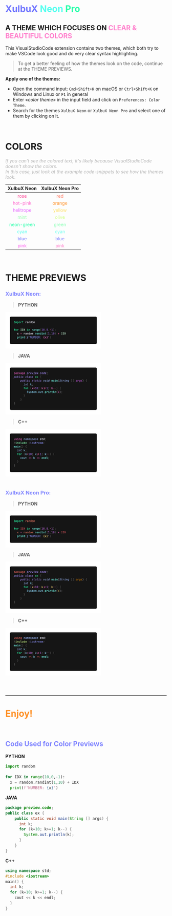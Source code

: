 <style>
.faded { color:#80808090 }

.red { color:#FF806A }
.orange { color:#FF9025 }
.yellow { color:#FFDE65 }
.olive { color:#D2FF8A }
.green { color:#8AFFB5 }
.cyan { color:#77FFEF }
.blue { color:#8085FF }
.pink { color:#FF80CC }

.rose { color:#FF4D9A }
.hot-pink { color:#FF65CC }
.helitrope { color:#E565FF }
.mint { color:#9AFFB0 }
.neon-green { color:#2BFFAB }
.cyan-- { color:#55FFEF }
.blue-- { color:#7075FF }
.pink-- { color:#FC61EF }
</style>

# <b class='blue--'>XulbuX</b> <span class='cyan--'>Neon</span> <span class='neon-green'>Pro</span>

## A THEME WHICH FOCUSES ON <span class='pink'>CLEAR & BEAUTIFUL COLORS</span>

This VisualStudioCode extension contains two themes, which both try to make VSCode look good and do very clear syntax highlighting.

> To get a better feeling of how the themes look on the code, continue at the THEME PREVIEWS.

**Apply one of the themes:**

* Open the command input: `Cmd+Shift+K` on macOS or `Ctrl+Shift+K` on Windows and Linux or `F1` in general
* Enter «*color theme*» in the input field and click on `Preferences: Color Theme`.
* Search for the themes `XulbuX Neon` or `XulbuX Neon Pro` and select one of them by clicking on it.

<br>

# COLORS

*<span class='faded'>If you can't see the colored text, it's likely because VisualStudioCode doesn't show the colors.</span>*<br>
*<span class='faded'>In this case, just look at the example code-snippets to see how the themes look.</span>*

|                XulbuX Neon                 |          XulbuX Neon Pro           |
|                   :--:                     |               :--:                 |
|       <span class='rose'>rose</span>       |    <span class='red'>red</span>    |
|   <span class='hot-pink'>hot-pink</span>   | <span class='orange'>orange</span> |
|  <span class='helitrope'>helitrope</span>  | <span class='yellow'>yellow</span> |
|       <span class='mint'>mint</span>       |  <span class='olive'>olive</span>  |
| <span class='neon-green'>neon-green</span> |  <span class='green'>green</span>  |
|      <span class='cyan--'>cyan</span>      |   <span class='cyan'>cyan</span>   |
|      <span class='blue--'>blue</span>      |   <span class='blue'>blue</span>   |
|      <span class='pink--'>pink</span>      |   <span class='pink'>pink</span>   |

<br>

# THEME PREVIEWS

### <b class='blue'>XulbuX Neon:</b>

> **PYTHON**

<img src="preview/img/python_neon.png" alt="Python Code Preview" width="300" height="auto" align="center"></img><br>

> **JAVA**

<img src="preview/img/java_neon.png" alt="Java Code Preview" width="300" height="auto" align="center"></img><br>

> **C++**

<img src="preview/img/cpp_neon.png" alt="C++ Code Preview" width="300" height="auto" align="center"></img><br><br>



### <b class='blue'>XulbuX Neon Pro:</b>

> **PYTHON**

<img src="preview/img/python_neon-pro.png" alt="Python Code Preview" width="300" height="auto" align="center"></img><br>

> **JAVA**

<img src="preview/img/java_neon-pro.png" alt="Java Code Preview" width="300" height="auto" align="center"></img><br>

> **C++**

<img src="preview/img/cpp_neon-pro.png" alt="C++ Code Preview" width="300" height="auto" align="center"></img><br>

<br>
<br>

___
# <b class='orange'>Enjoy!</b>

<br>

## <span class='blue'>Code Used for Color Previews</span>

**PYTHON**
```python
import random

for IDX in range(10,0,-1):
  x = random.randint(1,10) + IDX
  print(f'NUMBER: {x}')
```

**JAVA**

```java
package preview.code;
public class ex {
    public static void main(String [] args) {
      int k;
      for (k=10; k>=1; k--) {
        System.out.println(k);
      }
    }
}
```

**C++**

```cpp
using namespace std;
#include <iostream>
main() {
  int k;
  for (k=10; k>=1; k--) {
    cout << k << endl;
  }
}
```